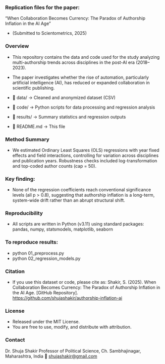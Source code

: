 ### Replication files for the paper:
“When Collaboration Becomes Currency: The Paradox of Authorship Inflation in the AI Age”
- (Submitted to Scientometrics, 2025)

### Overview
- This repository contains the data and code used for the study analyzing multi-authorship trends across disciplines in the post-AI era (2018–2023).
- The paper investigates whether the rise of automation, particularly artificial intelligence (AI), has reduced or expanded collaboration in scientific publishing.

- 📁 data/            →  Cleaned and anonymized dataset (CSV)
- 📁 code/            →  Python scripts for data processing and regression analysis
- 📁 results/         →  Summary statistics and regression outputs
- 📄 README.md        →  This file

### Method Summary
- We estimated Ordinary Least Squares (OLS) regressions with year fixed effects and field interactions, controlling for variation across disciplines and publication years.
Robustness checks included log-transformation and top-coded author counts (cap = 50).

### Key finding:
- None of the regression coefficients reach conventional significance levels (all p > 0.8), suggesting that authorship inflation is a long-term, system-wide drift rather than an abrupt structural shift.

### Reproducibility
- All scripts are written in Python (v3.11) using standard packages: pandas, numpy, statsmodels, matplotlib, seaborn

### To reproduce results:
- python 01_preprocess.py
- python 02_regression_models.py

### Citation
- If you use this dataset or code, please cite as:
Shakir, S. (2025). When Collaboration Becomes Currency: The Paradox of Authorship Inflation in the AI Age. [GitHub Repository]. https://github.com/shujashakir/authorship-inflation-ai

### License
- Released under the MIT License.
- You are free to use, modify, and distribute with attribution.

### Contact
Dr. Shuja Shakir
Professor of Political Science, Ch. Sambhajinagar, Maharashtra, India
📧 shujashakir@gmail.com
